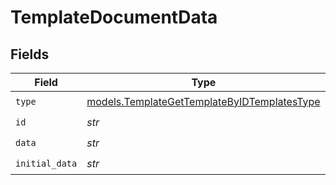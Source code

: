 # TemplateDocumentData


## Fields

| Field                                                                                            | Type                                                                                             | Required                                                                                         | Description                                                                                      |
| ------------------------------------------------------------------------------------------------ | ------------------------------------------------------------------------------------------------ | ------------------------------------------------------------------------------------------------ | ------------------------------------------------------------------------------------------------ |
| `type`                                                                                           | [models.TemplateGetTemplateByIDTemplatesType](../models/templategettemplatebyidtemplatestype.md) | :heavy_check_mark:                                                                               | N/A                                                                                              |
| `id`                                                                                             | *str*                                                                                            | :heavy_check_mark:                                                                               | N/A                                                                                              |
| `data`                                                                                           | *str*                                                                                            | :heavy_check_mark:                                                                               | N/A                                                                                              |
| `initial_data`                                                                                   | *str*                                                                                            | :heavy_check_mark:                                                                               | N/A                                                                                              |